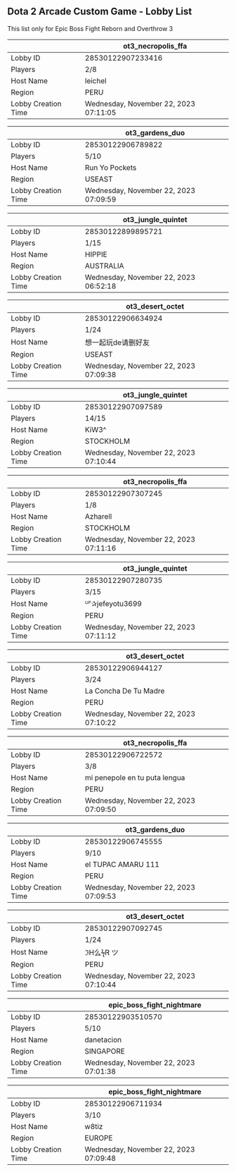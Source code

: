 ## Dota 2 Arcade Custom Game - Lobby List

This list only for Epic Boss Fight Reborn and Overthrow 3

|  | ot3_necropolis_ffa |
| ------ | ------ |
| Lobby ID | 28530122907233416 |
| Players | 2/8 |
| Host Name | leichel |
| Region | PERU |
| Lobby Creation Time | Wednesday, November 22, 2023 07:11:05 |


|  | ot3_gardens_duo |
| ------ | ------ |
| Lobby ID | 28530122906789822 |
| Players | 5/10 |
| Host Name | Run Yo Pockets |
| Region | USEAST |
| Lobby Creation Time | Wednesday, November 22, 2023 07:09:59 |


|  | ot3_jungle_quintet |
| ------ | ------ |
| Lobby ID | 28530122899895721 |
| Players | 1/15 |
| Host Name | HIPPIE |
| Region | AUSTRALIA |
| Lobby Creation Time | Wednesday, November 22, 2023 06:52:18 |


|  | ot3_desert_octet |
| ------ | ------ |
| Lobby ID | 28530122906634924 |
| Players | 1/24 |
| Host Name | 想一起玩de请删好友 |
| Region | USEAST |
| Lobby Creation Time | Wednesday, November 22, 2023 07:09:38 |


|  | ot3_jungle_quintet |
| ------ | ------ |
| Lobby ID | 28530122907097589 |
| Players | 14/15 |
| Host Name | KiW3^ |
| Region | STOCKHOLM |
| Lobby Creation Time | Wednesday, November 22, 2023 07:10:44 |


|  | ot3_necropolis_ffa |
| ------ | ------ |
| Lobby ID | 28530122907307245 |
| Players | 1/8 |
| Host Name | Azharell | Neoxa |
| Region | STOCKHOLM |
| Lobby Creation Time | Wednesday, November 22, 2023 07:11:16 |


|  | ot3_jungle_quintet |
| ------ | ------ |
| Lobby ID | 28530122907280735 |
| Players | 3/15 |
| Host Name | ᵁᴾ✰jefeyotu3699 |
| Region | PERU |
| Lobby Creation Time | Wednesday, November 22, 2023 07:11:12 |


|  | ot3_desert_octet |
| ------ | ------ |
| Lobby ID | 28530122906944127 |
| Players | 3/24 |
| Host Name | La Concha De Tu Madre |
| Region | PERU |
| Lobby Creation Time | Wednesday, November 22, 2023 07:10:22 |


|  | ot3_necropolis_ffa |
| ------ | ------ |
| Lobby ID | 28530122906722572 |
| Players | 3/8 |
| Host Name | mi penepole en tu puta lengua |
| Region | PERU |
| Lobby Creation Time | Wednesday, November 22, 2023 07:09:50 |


|  | ot3_gardens_duo |
| ------ | ------ |
| Lobby ID | 28530122906745555 |
| Players | 9/10 |
| Host Name | el TUPAC AMARU 111 |
| Region | PERU |
| Lobby Creation Time | Wednesday, November 22, 2023 07:09:53 |


|  | ot3_desert_octet |
| ------ | ------ |
| Lobby ID | 28530122907092745 |
| Players | 1/24 |
| Host Name | ℑH么ϟᏒ ツ |
| Region | PERU |
| Lobby Creation Time | Wednesday, November 22, 2023 07:10:44 |


|  | epic_boss_fight_nightmare |
| ------ | ------ |
| Lobby ID | 28530122903510570 |
| Players | 5/10 |
| Host Name | danetacion |
| Region | SINGAPORE |
| Lobby Creation Time | Wednesday, November 22, 2023 07:01:38 |


|  | epic_boss_fight_nightmare |
| ------ | ------ |
| Lobby ID | 28530122906711934 |
| Players | 3/10 |
| Host Name | w8tiz |
| Region | EUROPE |
| Lobby Creation Time | Wednesday, November 22, 2023 07:09:48 |


